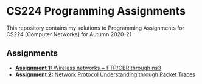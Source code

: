# CS224 Programming Assignments
This repository contains my solutions to Programming Assignments for CS224 [Computer Networks] for Autumn 2020-21

## Assignments
- [**Assignment 1:** Wireless networks + FTP/CBR through ns3](https://github.com/tezansahu/CS224_assignments/tree/main/HomeAssignment01-ns3)
- [**Assignment 2:** Network Protocol Understanding through Packet Traces](https://github.com/tezansahu/CS224_assignments/tree/main/HomeAssignment02-wireshark)
